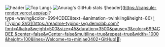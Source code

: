 ![header](https://capsule-render.vercel.app/api?type=venom&height=300&color=gradient&text=minjae0402&section=header&fontAlign=50&animation=fadeIn)
![Top Langs](https://github-readme-stats.vercel.app/api/top-langs/?username=minjae0402&layout=compact)
![Anurag's GitHub stats](https://github-readme-stats.vercel.app/api?username=minjae0402&show_icons=true&theme=radical)
![header](https://capsule-render.vercel.app/api?
type=waving&color=6994CDEE&text=&animation=twinkling&height=80)
[![Typing SVG](https://readme-typing-svg.demolab.com?
font=Alkatra&weight=500&size=45&duration=3500&pause=3&color=6994CDEE
&center=false&vCenter=false&multiline=true&repeat=true&width=1000
&height=100&lines=Welcome+to+minjae0402+GitHub!👋)](https://git.io/typing-svg)
